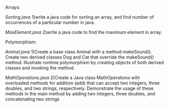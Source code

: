 Arrays:

*Sorting.java*
1)write a java code for sorting an array, and find number of occurrences of a particular number in java.

*MaxElement.java*
2)write a java code to find the maximum element in array.

Polymorphism:

*Animal.java*
1)Create a base class Animal with a method makeSound(). Create two derived classes Dog and Cat that 
override the makeSound() method. Illustrate runtime polymorphism by creating objects of both derived 
classes and invoking the method.

*MathOperations.java*
2)Create a Java class MathOperations with overloaded methods for addition (add) that can accept two 
integers, three doubles, and two strings, respectively. Demonstrate the usage of these methods in the 
main method by adding two integers, three doubles, and concatenating two strings
